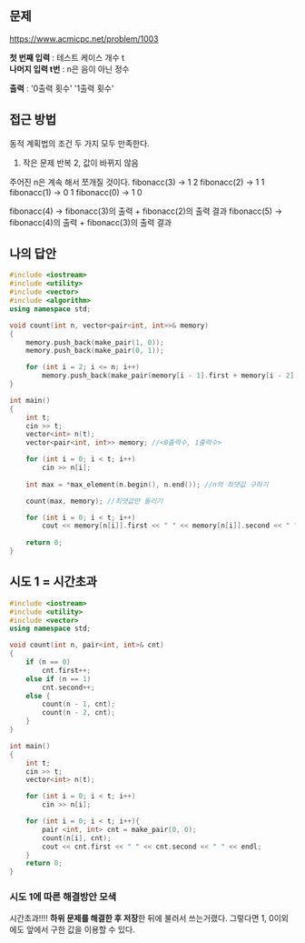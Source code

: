 ## 문제
https://www.acmicpc.net/problem/1003

**첫 번째 입력** : 테스트 케이스 개수 t  
**나머지 입력 t번** : n은 음이 아닌 정수

**출력** : '0출력 횟수' '1출력 횟수'

## 접근 방법
동적 계획법의 조건 두 가지 모두 만족한다.
1. 작은 문제 반복
2, 값이 바뀌지 않음

주어진 n은 계속 해서 쪼개질 것이다.
fibonacc(3) -> 1 2
fibonacc(2) -> 1 1
fibonacc(1) -> 0 1
fibonacc(0) -> 1 0

fibonacc(4) -> fibonacc(3)의 출력 + fibonacc(2)의 출력 결과
fibonacc(5) -> fibonacc(4)의 출력 + fibonacc(3)의 출력 결과

## 나의 답안
```c++
#include <iostream>
#include <utility>
#include <vector>
#include <algorithm>
using namespace std;

void count(int n, vector<pair<int, int>>& memory)
{
    memory.push_back(make_pair(1, 0));
    memory.push_back(make_pair(0, 1));

    for (int i = 2; i <= n; i++) 
        memory.push_back(make_pair(memory[i - 1].first + memory[i - 2].first, memory[i - 1].second + memory[i - 2].second));
}

int main()
{
    int t;
    cin >> t;
    vector<int> n(t);
    vector<pair<int, int>> memory; //<0출력수, 1출력수>

    for (int i = 0; i < t; i++) 
        cin >> n[i];
    
    int max = *max_element(n.begin(), n.end()); //n의 최댓값 구하기

    count(max, memory); //최댓값만 돌리기

    for (int i = 0; i < t; i++) 
        cout << memory[n[i]].first << " " << memory[n[i]].second << " " << endl;
    
    return 0;
}
```

## 시도 1 = 시간초과
```c++
#include <iostream>
#include <utility>
#include <vector>
using namespace std;

void count(int n, pair<int, int>& cnt)
{
    if (n == 0)
        cnt.first++;
    else if (n == 1)
        cnt.second++;
    else {
        count(n - 1, cnt);
        count(n - 2, cnt);
    }
}

int main()
{
    int t;
    cin >> t;
    vector<int> n(t);

    for (int i = 0; i < t; i++)
        cin >> n[i];

    for (int i = 0; i < t; i++){
        pair <int, int> cnt = make_pair(0, 0);
        count(n[i], cnt);
        cout << cnt.first << " " << cnt.second << " " << endl;
    }
    return 0;
}
```

### 시도 1에 따른 해결방안 모색
시간초과!!!! **하위 문제를 해결한 후 저장**한 뒤에 불러서 쓰는거랬다.
그렇다면 1, 0이외에도 앞에서 구한 값을 이용할 수 있다.

